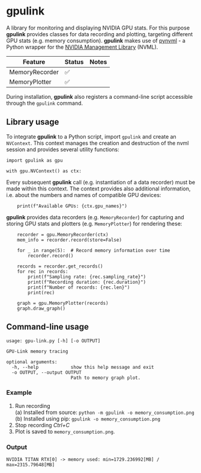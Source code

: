 # gpulink

A library for monitoring and displaying NVIDIA GPU stats. For this purpose
**gpulink** provides classes for data recording and plotting, targeting different GPU stats (e.g. memory consumption).
**gpulink** makes use of [pynvml](https://github.com/gpuopenanalytics/pynvml) - a Python wrapper for
the [NVIDIA Management Library](https://developer.nvidia.com/nvidia-management-library-nvml) (NVML).

| Feature        | Status | Notes |
|----------------|--------|-------|
| MemoryRecorder | ✅      |       |
| MemoryPlotter  | ✅      |       |

During installation, **gpulink** also registers a command-line script accessible through the `gpulink` command.

## Library usage

To integrate **gpulink** to a Python script, import `gpulink` and create an `NVContext`. This context manages the creation and
destruction of the nvml session and provides several utility functions:

```
import gpulink as gpu

with gpu.NVContext() as ctx:
```

Every subsequent **gpulink** call (e.g. instantiation of a data recorder) must be made within this context. The context
provides also additional information, i.e. about the numbers and names of compatible GPU devices:

```
    print(f"Available GPUs: {ctx.gpu_names}")
```

**gpulink** provides data recorders (e.g. `MemoryRecorder`) for capturing and storing GPU stats and plotters (e.g.
`MemoryPlotter`) for rendering these:

```
    recorder = gpu.MemoryRecorder(ctx)
    mem_info = recorder.record(store=False)

    for _ in range(5):  # Record memory information over time
        recorder.record()

    records = recorder.get_records()
    for rec in records:
        print(f"Sampling rate: {rec.sampling_rate}")
        print(f"Recording duration: {rec.duration}")
        print(f"Number of records: {rec.len}")
        print(rec)

    graph = gpu.MemoryPlotter(records)
    graph.draw_graph()
```

## Command-line usage

```
usage: gpu-link.py [-h] [-o OUTPUT]

GPU-Link memory tracing

optional arguments:
  -h, --help            show this help message and exit
  -o OUTPUT, --output OUTPUT
                        Path to memory graph plot.
```

### Example
1. Run recording  
(a) Installed from source: `python -m gpulink -o memory_consumption.png`  
(b) Installed using pip: `gpulink -o memory_consumption.png`
2. Stop recording *Ctrl+C*
3. Plot is saved to `memory_consumption.png`.

### Output
```
NVIDIA TITAN RTX[0] -> memory used: min=1729.236992[MB] / max=2315.79648[MB]
```
